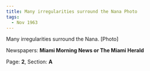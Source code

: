 ```yaml
---  
title: Many irregularities surround the Nana Photo  
tags:  
  - Nov 1963  
---  
```

  
Many irregularities surround the Nana. [Photo]  
  
Newspapers: **Miami Morning News or The Miami Herald**  
  
Page: **2**, Section: **A** 
